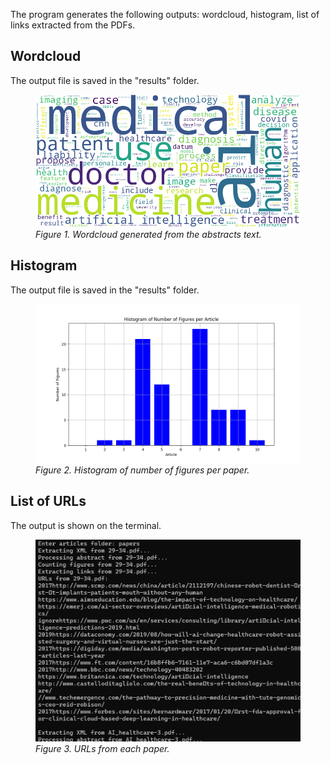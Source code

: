 The program generates the following outputs: wordcloud, histogram, list of links extracted from the PDFs.

## Wordcloud
The output file is saved in the "results" folder.

<figure>
  <img src="results/wordcloud.png" alt="Wordcloud" style="width:450px">
  <figcaption><i>Figure 1. Wordcloud generated from the abstracts text.</i></figcaption>
</figure>


## Histogram
The output file is saved in the "results" folder.

<figure>
  <img src="results/figures.png" alt="Histogram" style="width:470px">
  <figcaption><i>Figure 2. Histogram of number of figures per paper.</i></figcaption>
</figure>


## List of URLs
The output is shown on the terminal.
<figure>
  <img src="results/terminal.png" alt="Terminal" style="width:450px">
  <figcaption><i>Figure 3. URLs from each paper.</i></figcaption>
</figure>
